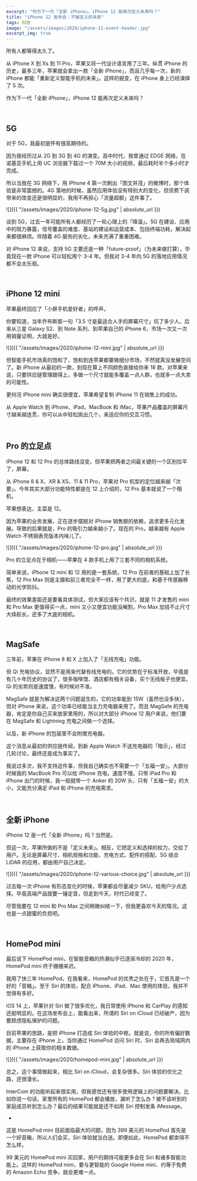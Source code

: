 ```yaml
---
excerpt: "作为下一代「全新 iPhone」，iPhone 12 能再次定义未来吗？"
title: "iPhone 12 发布会：不被定义的未来"
tags: 科技
image: "/assets/images/2020/iphone-12-event-header.jpg"
excerpt_img: true
---
```


所有人都等得太久了。

从 iPhone X 到 Xs 到 11 Pro，苹果又将一代设计语言用了三年。纵贯 iPhone 的历史，最多三年，苹果就会拿出一款「全新 iPhone」，而且几乎每一次，新的 iPhone 都能「重新定义智能手机的未来」。这样的蜕变，在 iPhone 身上已经演绎了 5 次。

作为下一代「全新 iPhone」，iPhone 12 能再次定义未来吗？

<br>

## 5G
对于 5G，我最初是怀有很高期待的。

因为我经历过从 2G 到 3G 到 4G 的演变。高中时代，我曾通过 EDGE 网络，在诺基亚手机上用 UC 浏览器下载过一个 70M 大小的视频，最后耗时半个多小时才完成。

所以当我在 3G 网络下，用 iPhone 4 第一次刷出「图文并茂」的微博时，那个体验是非常震撼的。4G 落地的时候，虽然应用体验没有特别大的变化，但资费下调带来的改变还是很明显的，我用不再担心「流量超额」这件事了。

![]({{ "/assets/images/2020/iphone-12-5g.jpg" | absolute_url }})

谈到 5G，过去一年可能所有人都经历了一轮心理上的「降温」。5G 在建设、应用中的阻力暴露，信号覆盖的难度、基站的建设和运营成本、包括终端功耗，解决起来都很麻烦。伴随着 4G 服务的劣化，未来充满了重重困难。

对 iPhone 12 来说，支持 5G 主要还是一种「future-proof」（为未来做打算），毕竟现在一款 iPhone 可以轻松用个 3-4 年。但我对 3-4 年内 5G 的落地应用情况都不会太乐观。

<br>


## iPhone 12 mini
苹果最终回应了「小屏手机爱好者」的呼声。

你要知道，当年乔布斯那一句「3.5 寸是最适合人手的屏幕尺寸」坑了多少人。后来从三星 Galaxy S2、到 Note 系列、到苹果自己的 iPhone 6，市场一次又一次用销量证明，大就是好。

![]({{ "/assets/images/2020/iphone-12-mini.jpg" | absolute_url }})

但智能手机市场真的饱和了，饱和到连苹果都要做细分市场，不然就真没发展空间了。新 iPhone 从最初的一款，到现在算上不同颜色直接给你来 18 款。对苹果来说，只要供应链管理跟得上，多做一个尺寸就能多覆盖一点人群，也就多一点大卖的可能性。

更何况 iPhone mini 确实很便宜，苹果希望复制 iPhone 11 在销售上的成功。

从 Apple Watch 到 iPhone、iPad，MacBook 和 iMac，苹果产品覆盖的屏幕尺寸越来越连贯，你可以从中轻松挑出几个，来适应你的交互习惯。

<br>

## Pro 的立足点
iPhone 12 和 12 Pro 的总体路线没变，但苹果把两者之间最关键的一个区别拉平了，屏幕。

从 iPhone 8 & X、XR & XS、11 & 11 Pro，苹果对 Pro 机型的定位越来越「次要」。今年其实大部分功能特性都是在 12 上介绍的，12 Pro 基本就说了一个相机。

苹果想表达，主菜是 12。

因为苹果的业务发展，正在逐步摆脱对 iPhone 销售额的依赖，追求更多元化发展。导致的后果就是，Pro 的吸引力越来越小了。现在的 Pro，越来越有 Apple Watch 不锈钢表壳版本内味儿了。

![]({{ "/assets/images/2020/iphone-12-pro.jpg" | absolute_url }})

Pro 的立足点在于相机——苹果在 4 款手机上用了三套不同的相机系统。

简单来说，iPhone 12 mini 和 12 用的是一套系统，12 Pro 在前者的基础上加了长焦，12 Pro Max 则是主摄和前三者完全不一样，用了更大的底，和基于传感器移动的光学防抖。

最终的效果差距还是要看具体测试，但大家应该有个共识，就是 11 才发售的 mini 和 Pro Max 更值得买一点，mini 又小又便宜功能没阉割，Pro Max 加钱不止尺寸大续航长，还多了大底的相机。

<br>


## MagSafe
三年前，苹果在 iPhone 8 和 X 上加入了「无线充电」功能。

但 Qi 充电协议，显然不是用来代替有线充电的。它的优势在于标准开放，毕竟是有几十年历史的协议了，很多咖啡馆、酒店都有相关设备，买个无线板子也便宜。Qi 的劣势则是速度慢，有时候对不准。

MagSafe 就是为解决这两个问题诞生的，它的功率能到 15W（虽然也没多快），但对 iPhone 来说，这个功率已经能当主力充电器来用了。而且 MagSafe 的充电器，肯定是你自己买来放家里用的，所以对大部分 iPhone 12 用户来说，他们要在 MagSafe 和 Lightning 充电之间做一个选择。

以及，新 iPhone 的包装里不会附赠充电器。

这个消息从最初的供应链传闻，到新 Apple Watch 不送充电器的「暗示」，经过几轮讨论，最终还是成为事实了。

我说过多次，我不支持这件事，但我自己确实也不需要一个「五福一安」。大部分时候我的 MacBook Pro 可以给 iPhone 充电，速度不慢。只带 iPad Pro 和 iPhone 出门的时候，我一般就带一个 Anker 的 20W 头，只有「五福一安」的大小，又能充分满足 iPad 和 iPhone 的充电需求。

<br>


## 全新 iPhone
iPhone 12 是一代「全新 iPhone」吗？当然是。

但这一次，苹果所做的不是「定义未来」。相反，它把定义和选择的权力，交给了用户。无论是屏幕尺寸、相机规格和功能、充电方式、配件的搭配、5G 结合 LiDAR 的应用，都由用户自己决定。

![]({{ "/assets/images/2020/iphone-12-various-choice.jpg" | absolute_url }})

过去每一次 iPhone 有形态变化的时候，苹果都会尽量减少 SKU，给用户少点选择。毕竟高端产品就要一锤定音，但走到今天，时代已经变了。

尽管我要在 12 mini 和 Pro Max 之间稍微纠结一下，但我更喜欢今天的情况。这也是一点甜蜜的负担吧。

<br>


## HomePod mini
最后说下 HomePod mini，在智能音箱的热潮似乎已逐渐冷却的 2020 年，HomePod mini 终于姗姗来迟。

我用了快三年 HomePod，在我看来，HomePod 的优秀之处在于，它首先是一个好的「音箱」。至于 Siri 的体验，配合 iPhone、iPad、Mac 使用的体验，我并不觉得有多好。

iOS 14 上，苹果针对 Siri 做了很多优化，我日常使用 iPhone 和 CarPlay 的感知还挺明显的。在这场发布会上，能看出来，所谓的 Siri on iCloud 已经破产，因为要顾虑隐私保护的问题。

目前苹果的思路，是把 iPhone 打造成 Siri 体验的中枢。就是说，你的所有偏好数据，主要存在 iPhone 上，当你通过 HomePod 访问 Siri 时，Siri 会再去局域网内的 iPhone 上获取你的相关数据。

![]({{ "/assets/images/2020/homepod-mini.jpg" | absolute_url }})

总之，这个事情做起来，相比 Siri on iCloud，会复杂很多。Siri 体验的优化之路，还很漫长。

InterCom 的功能听起来很实用，但我感觉还有很多使用逻辑上的问题要解决。比如你说一句话，家里所有的 HomePod 都会播放，漏听了怎么办？被不该听到的家庭成员听到怎么办？最后的结果可能就是还不如用 Siri 控制发条 iMessage。

-

这是 HomePod mini 目前面临最大的问题，因为 399 美元的 HomePod 首先是一个好音箱，所以人们会买，Siri 体验就当白送。即便如此，HomePod 都卖得不怎么样。

99 美元的 HomePod mini 买回家，用户的期待可能更多会在 Siri 和诸多智能功能上。这样的 HomePod mini，要与更智能的 Google Home mini、约等于免费的 Amazon Echo 竞争，就会更难一点。